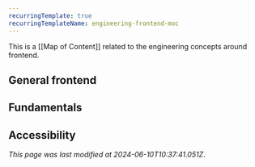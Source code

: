 ```yaml
---
recurringTemplate: true
recurringTemplateName: engineering-frontend-moc
---
```


This is a [[Map of Content]] related to the engineering concepts around frontend.

## General frontend


## Fundamentals


## Accessibility



*This page was last modified at 2024-06-10T10:37:41.051Z*.
